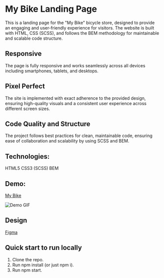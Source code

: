 # My Bike Landing Page
This is a landing page for the "My Bike" bicycle store, designed to provide an engaging and user-friendly experience for visitors. The website is built with HTML, CSS (SCSS), and follows the BEM methodology for maintainable and scalable code structure.

## Responsive
The page is fully responsive and works seamlessly across all devices including smartphones, tablets, and desktops.

## Pixel Perfect
The site is implemented with exact adherence to the provided design, ensuring high-quality visuals and a consistent user experience across different screen sizes.

## Code Quality and Structure
The project follows best practices for clean, maintainable code, ensuring ease of collaboration and scalability by using SCSS and BEM.

## Technologies:
HTML5
CSS3 (SCSS)
BEM

## Demo:
[My Bike](https://valeraom.github.io/my-bike-landing/)

![Demo GIF](public/images/my-bike-review.gif)

## Design
[Figma](https://www.figma.com/design/NZQAIydtHo5QkINyGLHNcq/BIKE-New-Version?node-id=0-1&node-type=canvas&t=6njGHkZdmYO8pXpx-0)

## Quick start to run locally
1. Clone the repo.
2. Run npm install (or just npm i).
3. Run npm start.
